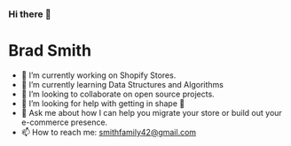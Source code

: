 ### Hi there 👋

# Brad Smith


- 🔭 I’m currently working on Shopify Stores.
- 🌱 I’m currently learning Data Structures and Algorithms
- 👯 I’m looking to collaborate on open source projects.
- 🤔 I’m looking for help with getting in shape 💪
- 💬 Ask me about how I can help you migrate your store or build out your e-commerce presence.
- 📫 How to reach me: smithfamily42@gmail.com



<!---[![roadmap.sh](https://roadmap.sh/card/wide/66b5062ae70e3d5622c54b4b?variant=dark&roadmaps=python%2Csql)](https://roadmap.sh) --->
